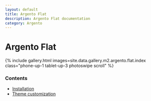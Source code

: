 ```yaml
---
layout: default
title: Argento Flat
description: Argento Flat documentation
category: Argento
---
```


# Argento Flat

{% include gallery.html images=site.data.gallery.m2.argento.flat.index class="phone-up-1 tablet-up-3 photoswipe scroll" %}

### Contents

- [Installation](/m2/argento/installation/)
- [Theme customization](/m2/argento/customization/)
